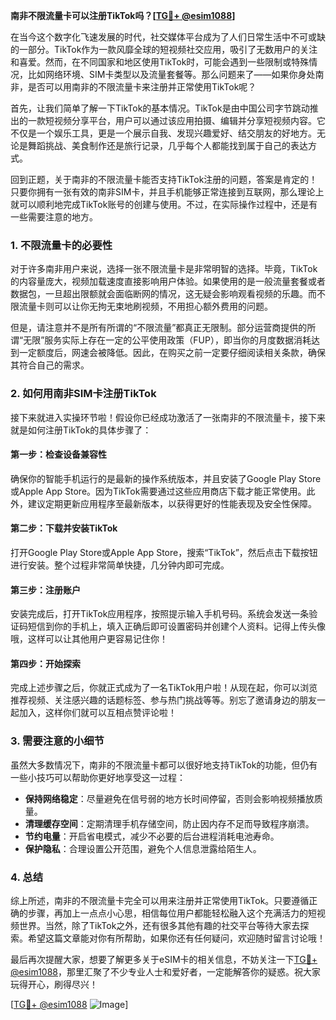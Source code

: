 **南非不限流量卡可以注册TikTok吗？[[TG💪+ @esim1088](https://t.me/s/esim1088)]**

在当今这个数字化飞速发展的时代，社交媒体平台成为了人们日常生活中不可或缺的一部分。TikTok作为一款风靡全球的短视频社交应用，吸引了无数用户的关注和喜爱。然而，在不同国家和地区使用TikTok时，可能会遇到一些限制或特殊情况，比如网络环境、SIM卡类型以及流量套餐等。那么问题来了——如果你身处南非，是否可以用南非的不限流量卡来注册并正常使用TikTok呢？

首先，让我们简单了解一下TikTok的基本情况。TikTok是由中国公司字节跳动推出的一款短视频分享平台，用户可以通过该应用拍摄、编辑并分享短视频内容。它不仅是一个娱乐工具，更是一个展示自我、发现兴趣爱好、结交朋友的好地方。无论是舞蹈挑战、美食制作还是旅行记录，几乎每个人都能找到属于自己的表达方式。

回到正题，关于南非的不限流量卡能否支持TikTok注册的问题，答案是肯定的！只要你拥有一张有效的南非SIM卡，并且手机能够正常连接到互联网，那么理论上就可以顺利地完成TikTok账号的创建与使用。不过，在实际操作过程中，还是有一些需要注意的地方。

### **1. 不限流量卡的必要性**
对于许多南非用户来说，选择一张不限流量卡是非常明智的选择。毕竟，TikTok的内容量庞大，视频加载速度直接影响用户体验。如果使用的是一般流量套餐或者数据包，一旦超出限额就会面临断网的情况，这无疑会影响观看视频的乐趣。而不限流量卡则可以让你无拘无束地刷视频，不用担心额外费用的问题。

但是，请注意并不是所有所谓的“不限流量”都真正无限制。部分运营商提供的所谓“无限”服务实际上存在一定的公平使用政策（FUP），即当你的月度数据消耗达到一定额度后，网速会被降低。因此，在购买之前一定要仔细阅读相关条款，确保其符合自己的需求。

### **2. 如何用南非SIM卡注册TikTok**
接下来就进入实操环节啦！假设你已经成功激活了一张南非的不限流量卡，接下来就是如何注册TikTok的具体步骤了：

#### **第一步：检查设备兼容性**
确保你的智能手机运行的是最新的操作系统版本，并且安装了Google Play Store或Apple App Store。因为TikTok需要通过这些应用商店下载才能正常使用。此外，建议定期更新应用程序至最新版本，以获得更好的性能表现及安全性保障。

#### **第二步：下载并安装TikTok**
打开Google Play Store或Apple App Store，搜索“TikTok”，然后点击下载按钮进行安装。整个过程非常简单快捷，几分钟内即可完成。

#### **第三步：注册账户**
安装完成后，打开TikTok应用程序，按照提示输入手机号码。系统会发送一条验证码短信到你的手机上，填入正确后即可设置密码并创建个人资料。记得上传头像哦，这样可以让其他用户更容易记住你！

#### **第四步：开始探索**
完成上述步骤之后，你就正式成为了一名TikTok用户啦！从现在起，你可以浏览推荐视频、关注感兴趣的话题标签、参与热门挑战等等。别忘了邀请身边的朋友一起加入，这样你们就可以互相点赞评论啦！

### **3. 需要注意的小细节**
虽然大多数情况下，南非的不限流量卡都可以很好地支持TikTok的功能，但仍有一些小技巧可以帮助你更好地享受这一过程：

- **保持网络稳定**：尽量避免在信号弱的地方长时间停留，否则会影响视频播放质量。
- **清理缓存空间**：定期清理手机存储空间，防止因内存不足而导致程序崩溃。
- **节约电量**：开启省电模式，减少不必要的后台进程消耗电池寿命。
- **保护隐私**：合理设置公开范围，避免个人信息泄露给陌生人。

### **4. 总结**
综上所述，南非的不限流量卡完全可以用来注册并正常使用TikTok。只要遵循正确的步骤，再加上一点点小心思，相信每位用户都能轻松融入这个充满活力的短视频世界。当然，除了TikTok之外，还有很多其他有趣的社交平台等待大家去探索。希望这篇文章能对你有所帮助，如果你还有任何疑问，欢迎随时留言讨论哦！

最后再次提醒大家，想要了解更多关于eSIM卡的相关信息，不妨关注一下[TG💪+ @esim1088](https://t.me/s/esim1088)，那里汇聚了不少专业人士和爱好者，一定能解答你的疑惑。祝大家玩得开心，刷得尽兴！

[[TG💪+ @esim1088](https://t.me/s/esim1088) ![Image](https://i.postimg.cc/4NQfJmqS/Snipaste-2025-05-13-00-14-12.png)]